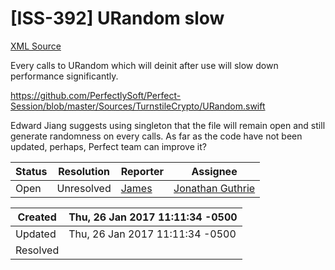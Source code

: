 # [ISS-392] URandom slow

[XML Source](./xml/ISS-392.xml)
<p><p>Every calls to URandom which will deinit after use will slow down performance significantly.</p>

<p><a href="https://github.com/PerfectlySoft/Perfect-Session/blob/master/Sources/TurnstileCrypto/URandom.swift" class="external-link" rel="nofollow">https://github.com/PerfectlySoft/Perfect-Session/blob/master/Sources/TurnstileCrypto/URandom.swift</a></p>

<p>Edward Jiang suggests using singleton that the file will remain open and still generate randomness on every calls. As far as the code have not been updated, perhaps, Perfect team can improve it?</p></p>





Status|Resolution|Reporter|Assignee
------|----------|--------|--------
Open|Unresolved|[James](Lei)|[Jonathan Guthrie]($jono)





Created|Thu, 26 Jan 2017 11:11:34 -0500
-------|--------------
Updated|Thu, 26 Jan 2017 11:11:34 -0500
Resolved|




